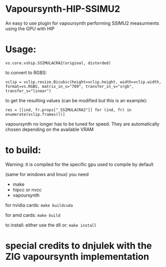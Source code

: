 # Vapoursynth-HIP-SSIMU2
An easy to use plugin for vapoursynth performing SSIMU2 measurments using the GPU with HIP

# Usage:

`vs.core.vship.SSIMULACRA2(original, distorded)`

to convert to RGBS:

`vclip = vclip.resize.Bicubic(height=vclip.height, width=vclip.width, format=vs.RGBS, matrix_in_s="709", transfer_in_s="srgb", transfer_s="linear")`

to get the resulting values (can be modified but this is an example):

`res = [[ind, fr.props["_SSIMULACRA2"]] for (ind, fr) in enumerate(vclip.frames())]`

vapoursynth no longer has to be tuned for speed. They are automatically chosen depending on the available VRAM

# to build:
Warning: it is compiled for the specific gpu used to compile by default

(same for windows and linux)
you need 
- make
- hipcc or nvcc 
- vapoursynth

for nvidia cards:
`make buildcuda`

for amd cards:
`make build`

to install: either use the dll or:
`make install`

# special credits to dnjulek with the ZIG vapoursynth implementation